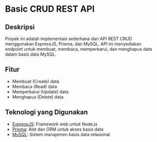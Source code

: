 # Basic CRUD REST API

## Deskripsi

Proyek ini adalah implementasi sederhana dari API REST CRUD menggunakan ExpressJS, Prisma, dan MySQL. API ini menyediakan endpoint untuk membuat, membaca, memperbarui, dan menghapus data dalam basis data MySQL.

## Fitur

- Membuat (Create) data
- Membaca (Read) data
- Memperbarui (Update) data
- Menghapus (Delete) data

## Teknologi yang Digunakan

- [ExpressJS](https://expressjs.com/): Framework web untuk Node.js
- [Prisma](https://www.prisma.io/): Alat dan ORM untuk akses basis data
- [MySQL](https://www.mysql.com/): Sistem manajemen basis data relasional
